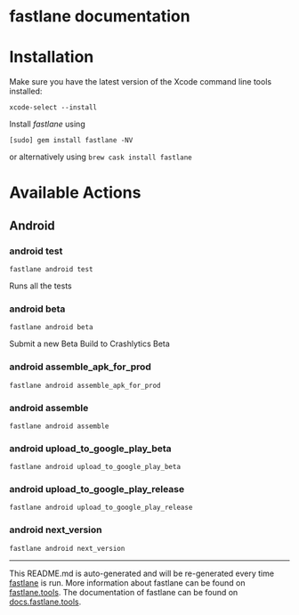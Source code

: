 fastlane documentation
================
# Installation

Make sure you have the latest version of the Xcode command line tools installed:

```
xcode-select --install
```

Install _fastlane_ using
```
[sudo] gem install fastlane -NV
```
or alternatively using `brew cask install fastlane`

# Available Actions
## Android
### android test
```
fastlane android test
```
Runs all the tests
### android beta
```
fastlane android beta
```
Submit a new Beta Build to Crashlytics Beta
### android assemble_apk_for_prod
```
fastlane android assemble_apk_for_prod
```

### android assemble
```
fastlane android assemble
```

### android upload_to_google_play_beta
```
fastlane android upload_to_google_play_beta
```

### android upload_to_google_play_release
```
fastlane android upload_to_google_play_release
```

### android next_version
```
fastlane android next_version
```


----

This README.md is auto-generated and will be re-generated every time [fastlane](https://fastlane.tools) is run.
More information about fastlane can be found on [fastlane.tools](https://fastlane.tools).
The documentation of fastlane can be found on [docs.fastlane.tools](https://docs.fastlane.tools).
